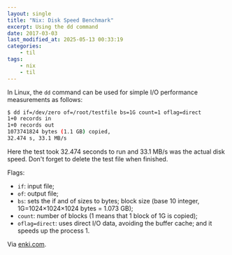 ```yaml
---
layout: single
title: "Nix: Disk Speed Benchmark"
excerpt: Using the dd command
date: 2017-03-03
last_modified_at: 2025-05-13 00:33:19
categories:
    - til
tags:
    - nix
    - til
---
```


In Linux, the `dd` command can be used for simple I/O performance measurements
as follows:

```bash
$ dd if=/dev/zero of=/root/testfile bs=1G count=1 oflag=direct
1+0 records in
1+0 records out
1073741824 bytes (1.1 GB) copied,
32.474 s, 33.1 MB/s
```

Here the test took 32.474 seconds to run and 33.1 MB/s was the actual disk speed.
Don't forget to delete the test file when finished.

Flags:

- `if`: input file;
- `of`: output file;
- `bs`: sets the if and of sizes to bytes;
  block size (base 10 integer, 1G=1024×1024×1024 bytes = 1.073 GB);
- `count`: number of blocks (1 means that 1 block of 1G is copied);
- `oflag=direct`: uses direct I/O data, avoiding the buffer cache; and
  it speeds up the process 1.

Via [enki.com](https://app.enkipro.com/#/insight/55860b435c637c4b29b92749).
